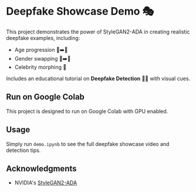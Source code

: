 # Deepfake Showcase Demo 🎭

This project demonstrates the power of StyleGAN2-ADA in creating realistic deepfake examples, including:

- Age progression 👶➡️👴  
- Gender swapping 👨➡️👩  
- Celebrity morphing 🌟  

Includes an educational tutorial on **Deepfake Detection** 🕵️‍♂️ with visual cues.

## Run on Google Colab
This project is designed to run on Google Colab with GPU enabled.

## Usage
Simply run `demo.ipynb` to see the full deepfake showcase video and detection tips.

## Acknowledgments
- NVIDIA's [StyleGAN2-ADA](https://github.com/NVlabs/stylegan2-ada-pytorch)
